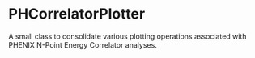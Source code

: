 # PHCorrelatorPlotter

A small class to consolidate various plotting operations associated with
PHENIX N-Point Energy Correlator analyses.
